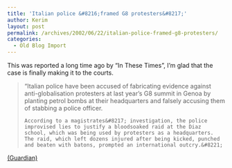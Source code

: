 ```yaml
---
title: 'Italian police &#8216;framed G8 protesters&#8217;'
author: Kerim
layout: post
permalink: /archives/2002/06/22/italian-police-framed-g8-protesters/
categories:
  - Old Blog Import
---
```

This was reported a long time ago by &#8220;In These Times&#8221;, I&#8217;m glad that the case is finally making it to the courts.


>   &#8220;Italian police have been accused of fabricating evidence against anti-globalisation protesters at last year&#8217;s G8 summit in Genoa by planting petrol bombs at their headquarters and falsely accusing them of stabbing a police officer. 
>   
>   
>     According to a magistrates&#8217; investigation, the police improvised lies to justify a bloodsoaked raid at the Diaz school, which was being used by protesters as a headquarters. The raid, which left dozens injured after being kicked, punched and beaten with batons, prompted an international outcry.&#8221;
>   


<a href="http://www.guardian.co.uk/international/story/0,3604,741771,00.html" onclick="_gaq.push(['_trackEvent', 'outbound-article', 'http://www.guardian.co.uk/international/story/0,3604,741771,00.html', '(Guardian)']);" >(Guardian)</a>

